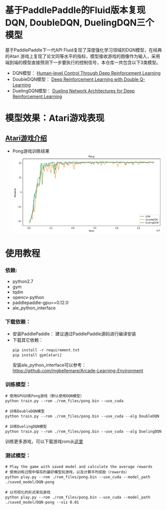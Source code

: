 # 基于PaddlePaddle的Fluid版本复现DQN, DoubleDQN, DuelingDQN三个模型
基于PaddlePaddle下一代API Fluid复现了深度强化学习领域的DQN模型，在经典的Atari 游戏上复现了论文同等水平的指标，模型接收游戏的图像作为输入，采用端到端的模型直接预测下一步要执行的控制信号，本仓库一共包含以下3类模型。
+ DQN模型：
[Human-level Control Through Deep Reinforcement Learning](http://www.nature.com/nature/journal/v518/n7540/full/nature14236.html)
+ DoubleDQN模型：
[Deep Reinforcement Learning with Double Q-Learning](https://www.aaai.org/ocs/index.php/AAAI/AAAI16/paper/viewPaper/12389)
+ DuelingDQN模型：
[Dueling Network Architectures for Deep Reinforcement Learning](http://proceedings.mlr.press/v48/wangf16.html)

# 模型效果：Atari游戏表现
## [Atari游戏介绍](https://gym.openai.com/envs/#atari)

+ Pong游戏训练结果
![DQN result](assets/dqn.png)

# 使用教程
### 依赖:
+ python2.7
+ gym
+ tqdm
+ opencv-python
+ paddlepaddle-gpu>=0.12.0
+ ale_python_interface

### 下载依赖：
+ 安装PaddlePaddle：
    建议通过PaddlePaddle源码进行编译安装  
+ 下载其它依赖：
    ```
    pip install -r requirement.txt
    pip install gym[atari]
    ```
    安装ale_python_interface可以参考：https://github.com/mgbellemare/Arcade-Learning-Environment

### 训练模型：
```
# 使用GPU训练Pong游戏（默认使用DQN模型）
python train.py --rom ./rom_files/pong.bin --use_cuda

# 训练DoubleDQN模型
python train.py --rom ./rom_files/pong.bin --use_cuda --alg DoubleDQN

# 训练DuelingDQN模型
python train.py --rom ./rom_files/pong.bin --use_cuda --alg DuelingDQN
```

训练更多游戏，可以下载游戏rom从[这里](https://github.com/openai/atari-py/tree/master/atari_py/atari_roms)

### 测试模型：
```
# Play the game with saved model and calculate the average rewards
# 使用训练过程中保存的最好模型玩游戏，以及计算平均奖励（rewards）
python play.py --rom ./rom_files/pong.bin --use_cuda --model_path ./saved_model/DQN-pong

# 以可视化的形式来玩游戏
python play.py --rom ./rom_files/pong.bin --use_cuda --model_path ./saved_model/DQN-pong --viz 0.01
```
